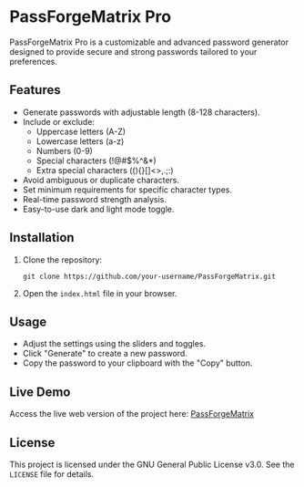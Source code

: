 # PassForgeMatrix Pro

PassForgeMatrix Pro is a customizable and advanced password generator designed to provide secure and strong passwords tailored to your preferences.

## Features
- Generate passwords with adjustable length (8-128 characters).
- Include or exclude:
  - Uppercase letters (A-Z)
  - Lowercase letters (a-z)
  - Numbers (0-9)
  - Special characters (!@#$%^&*)
  - Extra special characters ((){}[]<>,.;:)
- Avoid ambiguous or duplicate characters.
- Set minimum requirements for specific character types.
- Real-time password strength analysis.
- Easy-to-use dark and light mode toggle.

## Installation
1. Clone the repository:
   ```
   git clone https://github.com/your-username/PassForgeMatrix.git
   ```
2. Open the `index.html` file in your browser.

## Usage
- Adjust the settings using the sliders and toggles.
- Click "Generate" to create a new password.
- Copy the password to your clipboard with the "Copy" button.

## Live Demo
Access the live web version of the project here: [PassForgeMatrix](https://4n0nymou3.github.io/PassForgeMatrix)

## License
This project is licensed under the GNU General Public License v3.0. See the `LICENSE` file for details.
